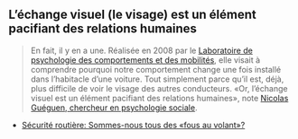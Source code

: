 ## L’échange visuel (le visage) est un élément pacifiant des relations humaines

> En fait, il y en a une. Réalisée en 2008 par le [Laboratoire de psychologie des comportements et des mobilités](http://www.inrets.fr/linstitut/unites-de-recherche-unites-de-service/lpc/), elle visait à comprendre pourquoi notre comportement change une fois installé dans l’habitacle d’une voiture. Tout simplement parce qu’il est, déjà, plus difficile de voir le visage des autres conducteurs. «Or, l’échange visuel est un élément pacifiant des relations humaines», note [Nicolas Guéguen, chercheur en psychologie sociale](http://nicolas.gueguen.free.fr/).

- [Sécurité routière: Sommes-nous tous des «fous au volant»?](https://www.20minutes.fr/societe/1433851-20140901-securite-routiere-tous-fous-volant)
